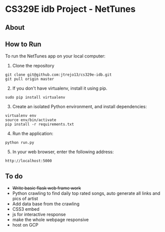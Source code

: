 # CS329E idb Project - NetTunes
## About

## How to Run  
To run the NetTunes app on your local computer:

1. Clone the repository
```
git clone git@github.com:jtrejo13/cs329e-idb.git
git pull origin master
``` 

2. If you don't have virtualenv, install it using pip.
```
sudo pip install virtualenv
```
3. Create an isolated Python environment, and install dependencies:
```
virtualenv env
source env/bin/activate
pip install -r requirements.txt
```
4. Run the application:
```
python run.py
```

5. In your web browser, enter the following address:
```
http://localhost:5000
```

## To do  
+ ~~Write basic flask web frame work~~
+ Python crawling to find daily top rated songs, auto generate all links and pics of artist 
+ Add data base from the crawling 
+ CSS3 embed
+ js for interactive response
+ make the whole webpage responsive 
+ host on GCP
